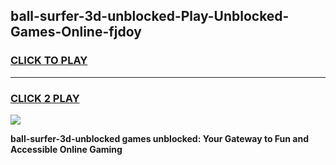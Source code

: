 
## ball-surfer-3d-unblocked-Play-Unblocked-Games-Online-fjdoy
<h3>
<a href="https://premium76.site?title=ball-surfer-3d-unblocked&ref=25A">CLICK TO PLAY</a></h3>
<hr>

<h3>
<a href="https://premium76.site?title=ball-surfer-3d-unblocked&ref=25A">CLICK 2 PLAY</a>
  
</h3>

<a href="https://premium76.site?title=ball-surfer-3d-unblocked&ref=25A"><img src="https://clearcache.store/games.png"></a>


**ball-surfer-3d-unblocked games unblocked: Your Gateway to Fun and Accessible Online Gaming**
